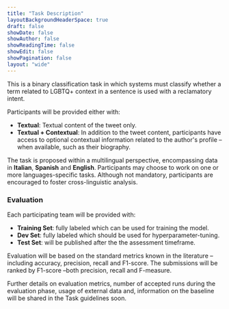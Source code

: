 ```yaml
---
title: "Task Description"
layoutBackgroundHeaderSpace: true
draft: false
showDate: false
showAuthor: false
showReadingTime: false
showEdit: false
showPagination: false
layout: "wide"
---
```

<style>
.prose, .prose-lg {
    max-width: none !important;
}
.container {
    max-width: 95vw !important;
}
</style>


This is a binary classification task in which systems must classify whether a term related to LGBTQ+ context in a sentence is used with a reclamatory intent. 

Participants will be provided either with:
- **Textual**: Textual content of the tweet only.
- **Textual + Contextual**: In addition to the tweet content, participants have access to optional contextual information related to the author's profile –when available, such as their biography. 

The task is proposed within a multilingual perspective, encompassing data in **Italian**, **Spanish** and **English**. 
Participants may choose to work on one or more languages-specific tasks. 
Although not mandatory, participants are encouraged to foster cross-linguistic analysis. 

### Evaluation

Each participating team will be provided with:
- **Training Set**: fully labeled which can be used for training the model.
- **Dev Set**: fully labeled which should be used for hyperparameter-tuning.
- **Test Set**: will be published after the the assessment timeframe.

Evaluation will be based on the standard metrics known in the literature –including accuracy, precision, recall and F1-score. The submissions will be ranked by F1-score –both precision, recall and F-measure. 

Further details on evaluation metrics, number of accepted runs during the evaluation phase, usage of external data and, information on the baseline will be shared in the Task guidelines soon.

